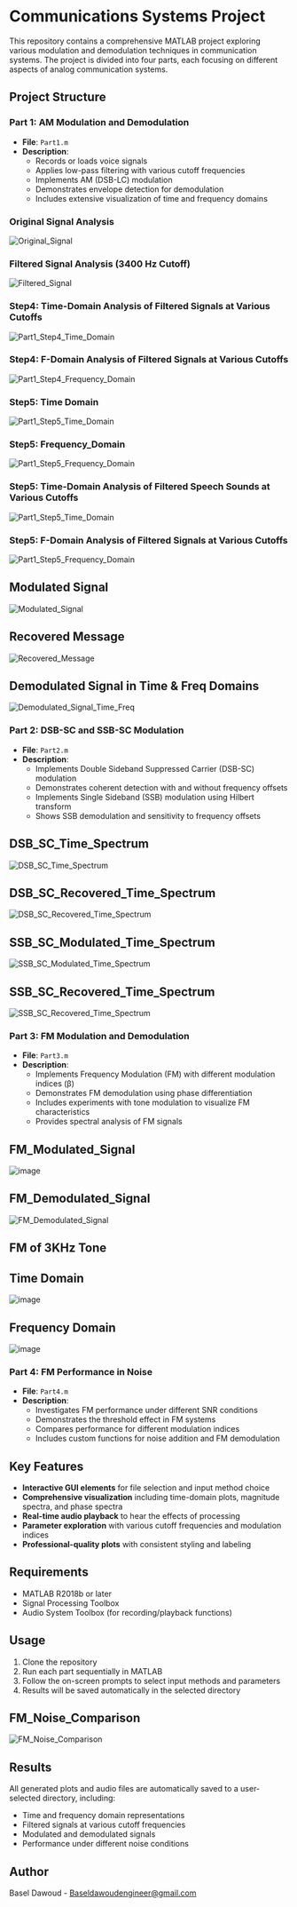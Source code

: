 # Communications Systems Project

This repository contains a comprehensive MATLAB project exploring various modulation and demodulation techniques in communication systems. The project is divided into four parts, each focusing on different aspects of analog communication systems.

## Project Structure

### Part 1: AM Modulation and Demodulation
- **File**: `Part1.m`
- **Description**: 
  - Records or loads voice signals
  - Applies low-pass filtering with various cutoff frequencies
  - Implements AM (DSB-LC) modulation
  - Demonstrates envelope detection for demodulation
  - Includes extensive visualization of time and frequency domains

### Original Signal Analysis
![Original_Signal](https://github.com/user-attachments/assets/5d76d21f-38e2-4395-bd6e-c75d8017ae74)

### Filtered Signal Analysis (3400 Hz Cutoff)
![Filtered_Signal](https://github.com/user-attachments/assets/a0e0eafc-44e3-4a03-9cd3-d590c32481a7)

### Step4: Time-Domain Analysis of Filtered Signals at Various Cutoffs
![Part1_Step4_Time_Domain](https://github.com/user-attachments/assets/a4927cd0-152c-43ab-9b2c-4c9cbbeac6fb)

### Step4: F-Domain Analysis of Filtered Signals at Various Cutoffs
![Part1_Step4_Frequency_Domain](https://github.com/user-attachments/assets/4592adaa-3fcd-424a-a194-d00c36a1b03d)

### Step5: Time Domain
![Part1_Step5_Time_Domain](https://github.com/user-attachments/assets/af17cd87-4753-4c1a-8460-f17b9a837cd4)

### Step5: Frequency_Domain
![Part1_Step5_Frequency_Domain](https://github.com/user-attachments/assets/351ad079-0694-4699-8479-687668e3d2df)

### Step5: Time-Domain Analysis of Filtered Speech Sounds at Various Cutoffs
![Part1_Step5_Time_Domain](https://github.com/user-attachments/assets/4cfdb89c-afb9-4ac6-b455-7b2cdc25e67b)

### Step5: F-Domain Analysis of Filtered Signals at Various Cutoffs
![Part1_Step5_Frequency_Domain](https://github.com/user-attachments/assets/bd93d643-9477-42c2-bc48-283e3bd69748)

## Modulated Signal
![Modulated_Signal](https://github.com/user-attachments/assets/3da82bac-74ca-442f-abff-c9b8e0ee46a6)

## Recovered Message
![Recovered_Message](https://github.com/user-attachments/assets/27c4a6b6-5c4e-40a4-9360-aee0d51641c6)

## Demodulated Signal in Time & Freq Domains 
![Demodulated_Signal_Time_Freq](https://github.com/user-attachments/assets/bdf42a14-1b11-4743-bd26-117ecd5451f8)

### Part 2: DSB-SC and SSB-SC Modulation
- **File**: `Part2.m`
- **Description**:
  - Implements Double Sideband Suppressed Carrier (DSB-SC) modulation
  - Demonstrates coherent detection with and without frequency offsets
  - Implements Single Sideband (SSB) modulation using Hilbert transform
  - Shows SSB demodulation and sensitivity to frequency offsets


## DSB_SC_Time_Spectrum
![DSB_SC_Time_Spectrum](https://github.com/user-attachments/assets/4070c223-3820-4dba-9769-0214cf2f9ada)

## DSB_SC_Recovered_Time_Spectrum
![DSB_SC_Recovered_Time_Spectrum](https://github.com/user-attachments/assets/5492072a-cab5-4d08-b60c-8b46aae350df)

## SSB_SC_Modulated_Time_Spectrum
![SSB_SC_Modulated_Time_Spectrum](https://github.com/user-attachments/assets/fe36b4a9-cc9e-4d01-9aaa-c4d3e59405cd)

## SSB_SC_Recovered_Time_Spectrum
![SSB_SC_Recovered_Time_Spectrum](https://github.com/user-attachments/assets/7b1a60e8-2921-4e8f-9755-8c670f63a155)


### Part 3: FM Modulation and Demodulation
- **File**: `Part3.m`
- **Description**:
  - Implements Frequency Modulation (FM) with different modulation indices (β)
  - Demonstrates FM demodulation using phase differentiation
  - Includes experiments with tone modulation to visualize FM characteristics
  - Provides spectral analysis of FM signals


## FM_Modulated_Signal 
![image](https://github.com/user-attachments/assets/bf3f0f75-4f8e-4a9a-a710-2b15e5dfd574)

## FM_Demodulated_Signal 
![FM_Demodulated_Signal](https://github.com/user-attachments/assets/3f514c46-d448-4f78-8f52-1bcf54be0349)


## FM of 3KHz Tone

## Time Domain
![image](https://github.com/user-attachments/assets/23146f50-ae9d-4847-8bcf-dea5daf08df0)

## Frequency Domain
![image](https://github.com/user-attachments/assets/ab2c755e-03d3-4d4b-b25d-51b79a541d9a)


### Part 4: FM Performance in Noise
- **File**: `Part4.m`
- **Description**:
  - Investigates FM performance under different SNR conditions
  - Demonstrates the threshold effect in FM systems
  - Compares performance for different modulation indices
  - Includes custom functions for noise addition and FM demodulation

## Key Features

- **Interactive GUI elements** for file selection and input method choice
- **Comprehensive visualization** including time-domain plots, magnitude spectra, and phase spectra
- **Real-time audio playback** to hear the effects of processing
- **Parameter exploration** with various cutoff frequencies and modulation indices
- **Professional-quality plots** with consistent styling and labeling

## Requirements

- MATLAB R2018b or later
- Signal Processing Toolbox
- Audio System Toolbox (for recording/playback functions)

## Usage

1. Clone the repository
2. Run each part sequentially in MATLAB
3. Follow the on-screen prompts to select input methods and parameters
4. Results will be saved automatically in the selected directory

## FM_Noise_Comparison
![FM_Noise_Comparison](https://github.com/user-attachments/assets/c63c9e5e-2d74-441c-bec0-b1f91ccb6289)


## Results

All generated plots and audio files are automatically saved to a user-selected directory, including:
- Time and frequency domain representations
- Filtered signals at various cutoff frequencies
- Modulated and demodulated signals
- Performance under different noise conditions


## Author

Basel Dawoud - Baseldawoudengineer@gmail.com

